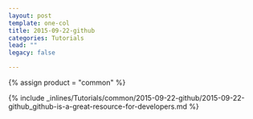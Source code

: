 ```yaml
---
layout: post
template: one-col
title: 2015-09-22-github
categories: Tutorials
lead: ""
legacy: false

---
```

{% assign product = "common" %}

{% include _inlines/Tutorials/common/2015-09-22-github/2015-09-22-github_github-is-a-great-resource-for-developers.md %}

